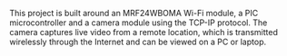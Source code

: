 This project is built around an MRF24WBOMA Wi-Fi module, a PIC microcontroller and a camera module using the TCP-IP protocol. The camera captures live video from a remote location, which is transmitted wirelessly through the Internet and can be viewed on a PC or laptop.
